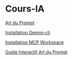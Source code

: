 # Cours-IA
[Art du Prompt](https://sjaubert.github.io/Cours-IA/art_prompt.html?target=_blank)

[Installation Gemini-cli](https://sjaubert.github.io/Cours-IA/Gemin-cli%20V2.html?target=_blank)

[Installation MCP Workspace](https://sjaubert.github.io/Cours-IA/gemini-cli_workspace.html?target=_blank)

[ Guide Interactif Art du Prompt](https://sjaubert.github.io/Cours-IA/Guide_Interactif_Prompt.html?target=_blank)